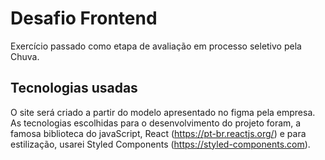 # Desafio Frontend

Exercício passado como etapa de avaliação em processo seletivo pela Chuva.

## Tecnologias usadas

O site será criado a partir do modelo apresentado no figma pela empresa. As tecnologias escolhidas para o desenvolvimento do projeto foram, a famosa biblioteca do javaScript, React (https://pt-br.reactjs.org/) e para estilização, usarei Styled Components (https://styled-components.com).
